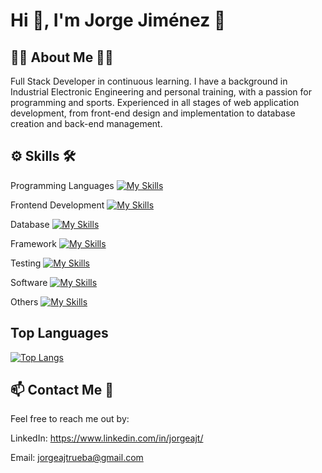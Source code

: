 
# Hi 👋, I'm Jorge Jiménez 💪




## 👨‍💻 About Me 🏋️‍♂️
Full Stack Developer in continuous learning. I have a background in Industrial Electronic Engineering and personal training, with a passion for programming and sports. Experienced in all stages of web application development, from front-end design and implementation to database creation and back-end management.

## ⚙ Skills 🛠
Programming Languages
[![My Skills](https://skillicons.dev/icons?i=js,py)](https://skillicons.dev)

Frontend Development
[![My Skills](https://skillicons.dev/icons?i=html,css,bootstrap,react)](https://skillicons.dev)

Database
[![My Skills](https://skillicons.dev/icons?i=mysql,postgres)](https://skillicons.dev)

Framework
[![My Skills](https://skillicons.dev/icons?i=flask)](https://skillicons.dev)

Testing
[![My Skills](https://skillicons.dev/icons?i=jest)](https://skillicons.dev)

Software
[![My Skills](https://skillicons.dev/icons?i=postman)](https://skillicons.dev)

Others
[![My Skills](https://skillicons.dev/icons?i=git,github,arduino)](https://skillicons.dev)

## Top Languages
[![Top Langs](https://github-readme-stats.vercel.app/api/top-langs/?username=JorgeAJT&layout=donut)](https://github.com/JorgeAJT/github-readme-stats)
## 📫 Contact Me 📩
Feel free to reach me out by:

LinkedIn: https://www.linkedin.com/in/jorgeajt/

Email: jorgeajtrueba@gmail.com